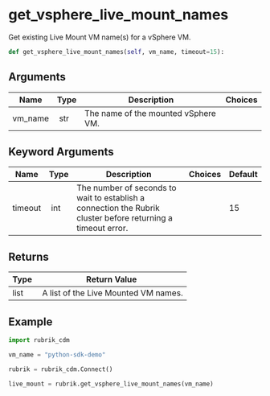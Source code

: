 # get_vsphere_live_mount_names

Get existing Live Mount VM name(s) for a vSphere VM.

```py
def get_vsphere_live_mount_names(self, vm_name, timeout=15):
```

## Arguments

| Name        | Type | Description                                                                 | Choices |
|-------------|------|-----------------------------------------------------------------------------|---------|
| vm_name  | str | The name of the mounted vSphere VM. |  |

## Keyword Arguments

| Name        | Type | Description                                                                 | Choices | Default |
|-------------|------|-----------------------------------------------------------------------------|---------|---------|
| timeout  | int | The number of seconds to wait to establish a connection the Rubrik cluster before returning a timeout error.  |  | 15 |

## Returns

| Type | Return Value                                                                                  |
|------|-----------------------------------------------------------------------------------------------|
| list | A list of the Live Mounted VM names. |



## Example

```py
import rubrik_cdm

vm_name = "python-sdk-demo"

rubrik = rubrik_cdm.Connect()

live_mount = rubrik.get_vsphere_live_mount_names(vm_name)
```
